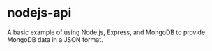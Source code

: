# nodejs-api
A basic example of using Node.js, Express, and MongoDB to provide MongoDB data in a JSON format.

